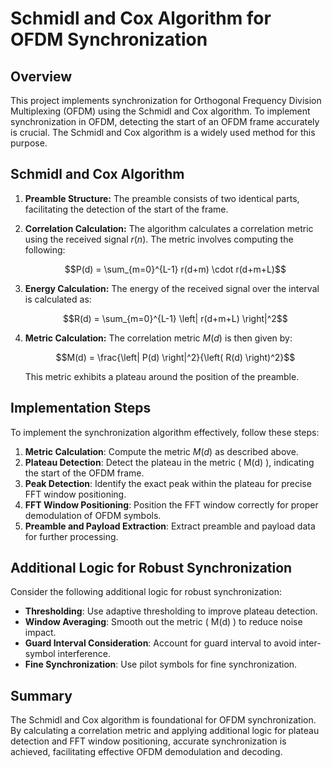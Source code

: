 # Schmidl and Cox Algorithm for OFDM Synchronization

## Overview

This project implements synchronization for Orthogonal Frequency Division Multiplexing (OFDM) using the Schmidl and Cox algorithm. To implement synchronization in OFDM, detecting the start of an OFDM frame accurately is crucial. The Schmidl and Cox algorithm is a widely used method for this purpose.

## Schmidl and Cox Algorithm

1) **Preamble Structure:** The preamble consists of two identical parts, facilitating the detection of the start of the frame.

2) **Correlation Calculation:** The algorithm calculates a correlation metric using the received signal $r(n)$. The metric involves computing the following:

      $$P(d) = \sum_{m=0}^{L-1} r(d+m) \cdot r(d+m+L)$$

3) **Energy Calculation:** The energy of the received signal over the interval is calculated as:

      $$R(d) = \sum_{m=0}^{L-1} \left| r(d+m+L) \right|^2$$

4) **Metric Calculation:** The correlation metric $M(d)$ is then given by:

      $$M(d) = \frac{\left| P(d) \right|^2}{\left( R(d) \right)^2}$$

      This metric exhibits a plateau around the position of the preamble.

## Implementation Steps

To implement the synchronization algorithm effectively, follow these steps:

1. **Metric Calculation**: Compute the metric $M(d)$ as described above.
2. **Plateau Detection**: Detect the plateau in the metric \( M(d) \), indicating the start of the OFDM frame.
3. **Peak Detection**: Identify the exact peak within the plateau for precise FFT window positioning.
4. **FFT Window Positioning**: Position the FFT window correctly for proper demodulation of OFDM symbols.
5. **Preamble and Payload Extraction**: Extract preamble and payload data for further processing.

## Additional Logic for Robust Synchronization

Consider the following additional logic for robust synchronization:

- **Thresholding**: Use adaptive thresholding to improve plateau detection.
- **Window Averaging**: Smooth out the metric \( M(d) \) to reduce noise impact.
- **Guard Interval Consideration**: Account for guard interval to avoid inter-symbol interference.
- **Fine Synchronization**: Use pilot symbols for fine synchronization.

## Summary

The Schmidl and Cox algorithm is foundational for OFDM synchronization. By calculating a correlation metric and applying additional logic for plateau detection and FFT window positioning, accurate synchronization is achieved, facilitating effective OFDM demodulation and decoding.
